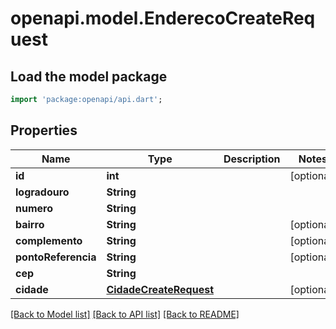# openapi.model.EnderecoCreateRequest

## Load the model package
```dart
import 'package:openapi/api.dart';
```

## Properties
Name | Type | Description | Notes
------------ | ------------- | ------------- | -------------
**id** | **int** |  | [optional] 
**logradouro** | **String** |  | 
**numero** | **String** |  | 
**bairro** | **String** |  | [optional] 
**complemento** | **String** |  | [optional] 
**pontoReferencia** | **String** |  | [optional] 
**cep** | **String** |  | 
**cidade** | [**CidadeCreateRequest**](CidadeCreateRequest.md) |  | [optional] 

[[Back to Model list]](../README.md#documentation-for-models) [[Back to API list]](../README.md#documentation-for-api-endpoints) [[Back to README]](../README.md)


